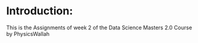 # Introduction:
This is the Assignments of week 2 of the Data Science Masters 2.0 Course by PhysicsWallah

